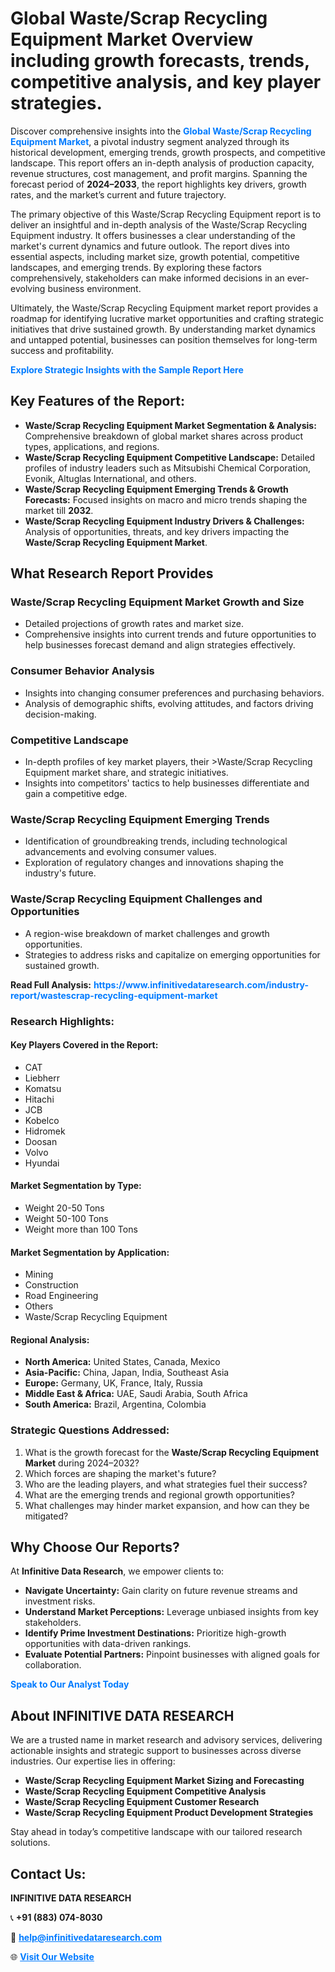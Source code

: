 <h1>Global Waste/Scrap Recycling Equipment Market Overview including growth forecasts, trends, competitive analysis, and key player strategies.</h1>
<p>
Discover comprehensive insights into the 
<a href="https://www.infinitivedataresearch.com/industry-report/wastescrap-recycling-equipment-market" rel="dofollow" style="color: #007BFF; text-decoration: none;"><strong>Global Waste/Scrap Recycling Equipment Market</strong></a>, a pivotal industry segment analyzed through its historical development, emerging trends, growth prospects, and competitive landscape. This report offers an in-depth analysis of production capacity, revenue structures, cost management, and profit margins. Spanning the forecast period of <strong>2024–2033</strong>, the report highlights key drivers, growth rates, and the market’s current and future trajectory.
</p>
<p>
The primary objective of this Waste/Scrap Recycling Equipment report is to deliver an insightful and in-depth analysis of the Waste/Scrap Recycling Equipment industry. It offers businesses a clear understanding of the market's current dynamics and future outlook. The report dives into essential aspects, including market size, growth potential, competitive landscapes, and emerging trends. By exploring these factors comprehensively, stakeholders can make informed decisions in an ever-evolving business environment.
</p>
<p>
Ultimately, the Waste/Scrap Recycling Equipment market report provides a roadmap for identifying lucrative market opportunities and crafting strategic initiatives that drive sustained growth. By understanding market dynamics and untapped potential, businesses can position themselves for long-term success and profitability.
</p>
<p>
<a href="https://www.infinitivedataresearch.com/request-sample/reportId=112492" style="color: #007BFF; text-decoration: none;"><strong>Explore Strategic Insights with the Sample Report Here</strong></a>
</p>

<h2>Key Features of the Report:</h2>
<ul>
<li><strong>Waste/Scrap Recycling Equipment Market Segmentation & Analysis:</strong> Comprehensive breakdown of global market shares across product types, applications, and regions.</li>
<li><strong>Waste/Scrap Recycling Equipment Competitive Landscape:</strong> Detailed profiles of industry leaders such as Mitsubishi Chemical Corporation, Evonik, Altuglas International, and others.</li>
<li><strong>Waste/Scrap Recycling Equipment Emerging Trends & Growth Forecasts:</strong> Focused insights on macro and micro trends shaping the market till <strong>2032</strong>.</li>
<li><strong>Waste/Scrap Recycling Equipment Industry Drivers & Challenges:</strong> Analysis of opportunities, threats, and key drivers impacting the <strong>Waste/Scrap Recycling Equipment Market</strong>.</li>
</ul>

<h2>What Research Report Provides</h2>
<h3>Waste/Scrap Recycling Equipment Market Growth and Size</h3>
<ul>
<li>Detailed projections of growth rates and market size.</li>
<li>Comprehensive insights into current trends and future opportunities to help businesses forecast demand and align strategies effectively.</li>
</ul>

<h3>Consumer Behavior Analysis</h3>
<ul>
<li>Insights into changing consumer preferences and purchasing behaviors.</li>
<li>Analysis of demographic shifts, evolving attitudes, and factors driving decision-making.</li>
</ul>

<h3>Competitive Landscape</h3>
<ul>
<li>In-depth profiles of key market players, their >Waste/Scrap Recycling Equipment market share, and strategic initiatives.</li>
<li>Insights into competitors' tactics to help businesses differentiate and gain a competitive edge.</li>
</ul>

<h3>Waste/Scrap Recycling Equipment Emerging Trends</h3>
<ul>
<li>Identification of groundbreaking trends, including technological advancements and evolving consumer values.</li>
<li>Exploration of regulatory changes and innovations shaping the industry's future.</li>
</ul>

<h3>Waste/Scrap Recycling Equipment Challenges and Opportunities</h3>
<ul>
<li>A region-wise breakdown of market challenges and growth opportunities.</li>
<li>Strategies to address risks and capitalize on emerging opportunities for sustained growth.</li>
</ul>
<p><strong>Read Full Analysis:</strong> <a href="https://www.infinitivedataresearch.com/industry-report/wastescrap-recycling-equipment-market" rel="dofollow" style="color: #007BFF; text-decoration: none;"><strong>https://www.infinitivedataresearch.com/industry-report/wastescrap-recycling-equipment-market</strong></a></p>
<h3>Research Highlights:</h3>
<h4>Key Players Covered in the Report:</h4>
<ul><li>CAT</li><li>Liebherr</li><li>Komatsu</li><li>Hitachi</li><li>JCB</li><li>Kobelco</li><li>Hidromek</li><li>Doosan</li><li>Volvo</li><li>Hyundai</li></ul>
<h4>Market Segmentation by Type:</h4>
<ul><li>Weight 20-50 Tons</li><li>Weight 50-100 Tons</li><li>Weight more than 100 Tons</li></ul>
<h4>Market Segmentation by Application:</h4>
<ul><li>Mining</li><li>Construction</li><li>Road Engineering</li><li>Others</li><li>Waste/Scrap Recycling Equipment</li></ul>

<h4>Regional Analysis:</h4>
<ul>
<li><strong>North America:</strong> United States, Canada, Mexico</li>
<li><strong>Asia-Pacific:</strong> China, Japan, India, Southeast Asia</li>
<li><strong>Europe:</strong> Germany, UK, France, Italy, Russia</li>
<li><strong>Middle East & Africa:</strong> UAE, Saudi Arabia, South Africa</li>
<li><strong>South America:</strong> Brazil, Argentina, Colombia</li>
</ul>

<h3>Strategic Questions Addressed:</h3>
<ol>
<li>What is the growth forecast for the <strong>Waste/Scrap Recycling Equipment Market</strong> during 2024–2032?</li>
<li>Which forces are shaping the market's future?</li>
<li>Who are the leading players, and what strategies fuel their success?</li>
<li>What are the emerging trends and regional growth opportunities?</li>
<li>What challenges may hinder market expansion, and how can they be mitigated?</li>
</ol>

<h2>Why Choose Our Reports?</h2>
<p>At <strong>Infinitive Data Research</strong>, we empower clients to:</p>
<ul>
<li><strong>Navigate Uncertainty:</strong> Gain clarity on future revenue streams and investment risks.</li>
<li><strong>Understand Market Perceptions:</strong> Leverage unbiased insights from key stakeholders.</li>
<li><strong>Identify Prime Investment Destinations:</strong> Prioritize high-growth opportunities with data-driven rankings.</li>
<li><strong>Evaluate Potential Partners:</strong> Pinpoint businesses with aligned goals for collaboration.</li>
</ul>
<p><a href="https://www.infinitivedataresearch.com/industry-report/wastescrap-recycling-equipment-market" rel="dofollow" style="color: #007BFF; text-decoration: none;"><strong>Speak to Our Analyst Today</strong></a></p>

<h2>About INFINITIVE DATA RESEARCH</h2>
<p>We are a trusted name in market research and advisory services, delivering actionable insights and strategic support to businesses across diverse industries. Our expertise lies in offering:</p>
<ul>
<li><strong>Waste/Scrap Recycling Equipment Market Sizing and Forecasting</strong></li>
<li><strong>Waste/Scrap Recycling Equipment Competitive Analysis</strong></li>
<li><strong>Waste/Scrap Recycling Equipment Customer Research</strong></li>
<li><strong>Waste/Scrap Recycling Equipment Product Development Strategies</strong></li>
</ul>
<p>Stay ahead in today’s competitive landscape with our tailored research solutions.</p>

<h2>Contact Us:</h2>
<p><strong>INFINITIVE DATA RESEARCH</strong></p>
<p>📞 <strong>+91 (883) 074-8030</strong></p>
<p>📧 <strong><a href="mailto:help@infinitivedataresearch.com" style="color: #007BFF;">help@infinitivedataresearch.com</a></strong></p>
<p>🌐 <strong><a href="https://www.infinitivedataresearch.com" rel="dofollow" style="color: #007BFF;">Visit Our Website</a></strong></p>